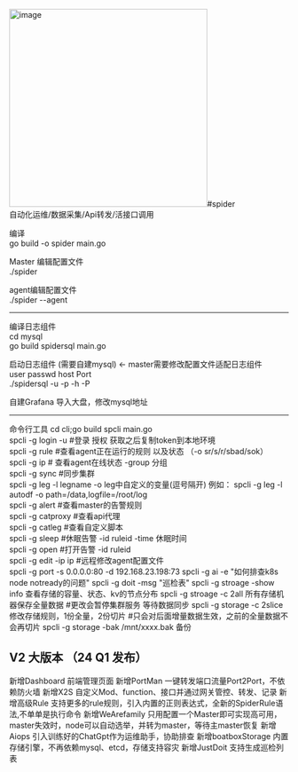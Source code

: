 <img width="357" alt="image" src="https://github.com/Yac87300/spider/assets/89891521/ab9ca8b7-14c6-4148-b1c8-e4fb57ae2e57">#spider  
自动化运维/数据采集/Api转发/活接口调用  


编译  
go build -o spider main.go  

Master 编辑配置文件  
./spider   


agent编辑配置文件  
./spider --agent   


----------------------------------------------
编译日志组件  
cd  mysql  
go build spidersql main.go  

启动日志组件 (需要自建mysql)  <- master需要修改配置文件适配日志组件  
user passwd host Port  
./spidersql -u -p -h  -P  



自建Grafana 导入大盘，修改mysql地址  


---------------------------------------------------------
命令行工具 
cd cli;go build spcli main.go  
spcli -g login -u  #登录 授权 获取之后复制token到本地环境  
spcli -g rule  #查看agent正在运行的规则 以及状态 （-o sr/s/r/sbad/sok）  
spcli -g ip    # 查看agent在线状态   -group 分组  
spcli -g sync #同步集群  
spcli -g leg -l legname -o leg中自定义的变量(逗号隔开) 例如： spcli -g leg -l autodf -o path=/data,logfile=/root/log  
spcli -g alert #查看master的告警规则  
spcli -g catproxy #查看api代理  
spcli -g catleg  #查看自定义脚本  
spcli -g sleep  #休眠告警 -id ruleid -time 休眠时间  
spcli -g open  #打开告警 -id ruleid  
spcli -g edit -ip ip #远程修改agent配置文件  
spcli -g port -s 0.0.0.0:80 -d 192.168.23.198:73
spcli -g ai -e "如何排查k8s node notready的问题"
spcli -g doit -msg "巡检表"
spcli -g stroage -show info  查看存储的容量、状态、kv的节点分布
spcli -g stroage -c 2all    所有存储机器保存全量数据            #更改会暂停集群服务 等待数据同步
spcli -g storage -c 2slice  修改存储规则，1份全量，2份切片    #只会对后面增量数据生效，之前的全量数据不会再切片
spcli -g storage -bak /mnt/xxxx.bak  备份



V2 大版本  （24 Q1 发布）
---------------------------------------------------------
新增Dashboard                前端管理页面
新增PortMan                  一键转发端口流量Port2Port，不依赖防火墙
新增X2S                      自定义Mod、function、接口并通过网关管控、转发、记录
新增高级Rule                  支持更多的rule规则，引入内置的正则表达式，全新的SpiderRule语法,不单单是执行命令
新增WeArefamily              只用配置一个Master即可实现高可用，master失效时，node可以自动选举，并转为master，等待主master恢复
新增Aiops                    引入训练好的ChatGpt作为运维助手，协助排查
新增boatboxStorage           内置存储引擎，不再依赖mysql、etcd，存储支持容灾
新增JustDoit                 支持生成巡检列表











